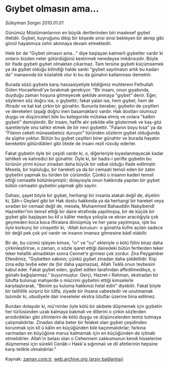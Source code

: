 # Gıybet olmasın ama...

*Süleyman Sargın 2010.01.01*

<tr><td class="metin" colspan="2" style="padding-top: 20px; padding-left: 5px; ">Günümüz Müslümanlarının en büyük dertlerinden biri maalesef gıybet illetidir. Gıybet, kuyruğunu dikip bir köşede sinsi sinsi bekleyen bir akrep gibi gönül hayatımıza zehir akıtmaya devam etmektedir.</td></tr><tr><td class="metin" colspan="2" style="padding-top: 20px; padding-left: 5px; "><p>Hele bir de "Gıybet olmasın ama..." diye başlayan katmerli gıybetler vardır ki onların bizden neler götürdüğünü kestirmek neredeyse imkânsızdır. Böyle bir ifade gıybeti gıybet olmaktan çıkarmaz. Tam tersine gıybeti küçümsemek ya da gıybet olduğu bilindiği halde sanki "gıybet sayılmasın artık bu kadarı da" manasında bir küstahlık olur ki bu da günahın katlanması demektir.
<p>Burada sözü gıybete karşı hassasiyetiyle bildiğimiz muhterem Fethullah Gülen Hocaefendi'ye bırakmak gerekiyor: "Bir insanı, onun gıyabında, duyduğu zaman hoşuna gitmeyecek şekilde anmaya "gıybet" denir. Eğer, söylenen söz doğru ise, o gıybettir; fakat yalan ise, hem gıybet, hem de iftiradır ve kat kat çirkin bir günahtır. Bununla beraber, gıybetin de çeşitleri ve derekeleri (aşağı doğru inen basamakları) vardır. Hak dostları olumsuz duygu ve düşünceleri bile bu kategoride mütalaa etmiş ve onlara "kalbin gıybeti" demişlerdir. Bir insanı, hafife alır şekilde elle göstermek ve kaş-göz işaretleriyle onu tahkir etmek de bir nevi gıybettir. "Falanın boyu kısa" ya da "Filanın ceketi münasebetsiz duruyor" türünden sözlerin gıybet olduğunda da şüphe yoktur. Bütün bu gıybet çeşitleri birer günahtır ve burada hayatın bereketini götürdükleri gibi ötede de insanı rezil rüsvây ederler.
<p>Fakat gıybetin öyle bir çeşidi vardır ki, o, diğerleriyle kıyaslanmayacak kadar tehlikeli ve kahredici bir günahtır. Öyle ki, bir hadis-i şerifte gıybetin bu türünün yirmi küsur zinadan daha büyük bir vebal olduğu ifade edilmiştir. Mesela, bir topluluğu, bir hareketi ya da bir cemaati temsil eden bir zatın gıybetini yapmak bu türden bir cürümdür. Çünkü o insanın kaderi temsil ettiği cemaatle bütünleşmiştir; dolayısıyla onun hakkında yapılan bir gıybet bütün cemaatin gıybetini yapmak gibi sayılır.
<p>Dahası, şayet böyle bir gıybet, herhangi bir insanla alakalı değil de, diyelim ki, Şâh-ı Geylanî gibi bir Hak dostu hakkında ya da herhangi bir hareket veya sıradan bir cemaat değil de, mesela, Muhammed Bahauddin Nakşibendî Hazretleri'nin temsil ettiği bir daire etrafında yapılmışsa, bir de küçük bir gıybet gibi başlayan bu kîl u kâller medya yoluyla ve ekran aracılığıyla çok geçmeden koca koca iftiralara dönüşmüş ve her yana yayılmışsa, işte bu öyle korkunç bir cinayettir ki, -Allah korusun- o günahta küfre açılan sadece bir değil pek çok yol vardır ve insanın imansız gitmesine bâdî olabilir.
<p>Bir de, bu cürmü işleyen kimse, "cı" ve "cu" ekleriyle o kötü fiilini biraz daha çirkinleştirirse, o zaman, o sözle işaret ettiği dairedeki bütün fertlerden teker teker helallik almadıktan sonra Cennet'e girmesi çok zordur. Zira Peygamber Efendimiz, "Gıybetten sakının; çünkü gıybet zinadan daha şiddetlidir. Kişi zina edip tevbe eder de (bir daha yapmazsa), Allah Teâlâ onun tevbesini kabul eder. Fakat gıybet eden, gıybet edilen tarafından affedilmedikçe, o günahı bağışlanmaz." buyurmuştur. Gerçi, Hazret-i Rahman, ekstradan bir lütufta bulunup mahşerde o mücrimi gıybetini ettiği kimselerle karşılaştırarak, "Benim şu kuluma hakkınızı helal edin" diyebilir. Fakat böyle bir talihlilik sürpriz bir lütfa, ziyade bir ihsana vabestedir ve unutmamak lazımdır ki, ubudiyete dair meseleler ekstra lütuflar üzerine bina edilmez.
<p>Bundan dolayıdır ki, mü'minler öyle kötü bir akıbete düşmemek için gıybetin her türlüsünden uzak kalmaya bakmalı ve dillerini o çirkin sözlerden arındırdıkları gibi zihinlerini de kötü duygu ve düşüncelerden temiz tutmaya çalışmalıdırlar. Zinadan daha beter bir felaket olan gıybet çeşidinden korunmak için kîl ü kâlin en küçüğünden bile kaçınmalıdırlar; farkına varmadan en büyüğüne maruz kalmamak için en küçüğünden de içtinab etmelidirler. Allah'ın belası olan o Cehennem zakkumunun kendi hisselerine düşmemesi için sürekli Cenâb-ı Hakk'a sığınmalı ve dil afetlerinin hepsine karşı tetikte olmalıdırlar."<br/></p></p></p></p></p></p></td></tr>

Kaynak: [zaman.com.tr](http://zaman.com.tr/yazar.do?yazino=934519), [web.archive.org (arşiv bağlantısı)](http://web.archive.org/web/20100204232735/http://www.zaman.com.tr:80/yazar.do?yazino=934519)
